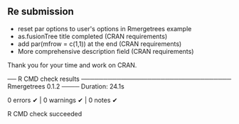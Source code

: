 
## Re submission
- reset par options to user's options in Rmergetrees example
- as.fusionTree title completed (CRAN requirements) 
- add par(mfrow = c(1,1)) at the end (CRAN requirements)
- More comprehensive description field (CRAN requirements)

Thank you for your time and work on CRAN.

── R CMD check results ────────────────────────────────── Rmergetrees 0.1.2 ────
Duration: 24.1s

0 errors ✔ | 0 warnings ✔ | 0 notes ✔

R CMD check succeeded
